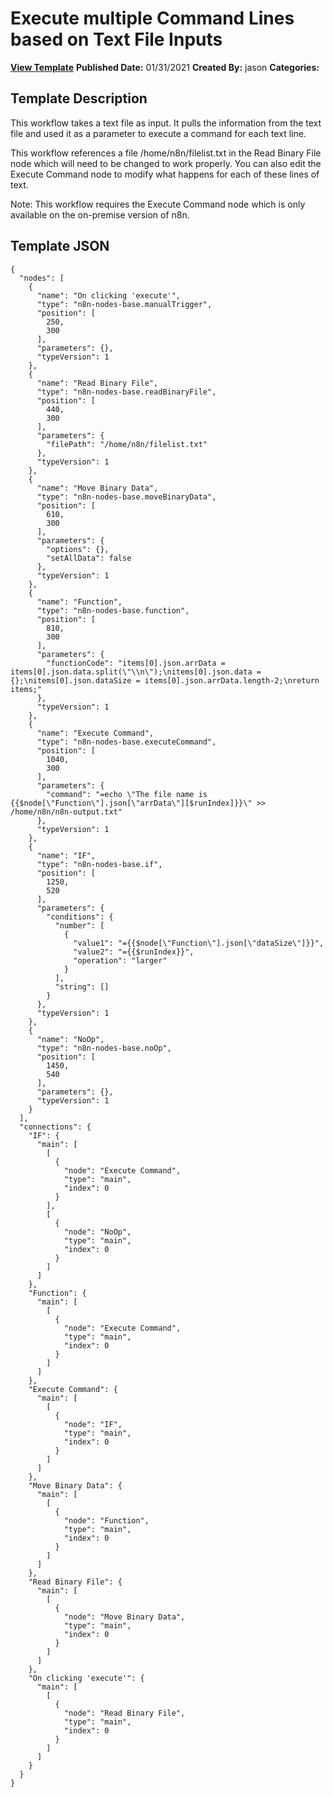 # Execute multiple Command Lines based on Text File Inputs

**[View Template](https://n8n.io/workflows/913-/)**  **Published Date:** 01/31/2021  **Created By:** jason  **Categories:**   

## Template Description

This workflow takes a text file as input. It pulls the information from the text file and used it as a parameter to execute a command for each text line.

This workflow references a file /home/n8n/filelist.txt in the Read Binary File node which will need to be changed to work properly. You can also edit the Execute Command node to modify what happens for each of these lines of text.



Note: This workflow requires the Execute Command node which is only available on the on-premise version of n8n.

## Template JSON

```
{
  "nodes": [
    {
      "name": "On clicking 'execute'",
      "type": "n8n-nodes-base.manualTrigger",
      "position": [
        250,
        300
      ],
      "parameters": {},
      "typeVersion": 1
    },
    {
      "name": "Read Binary File",
      "type": "n8n-nodes-base.readBinaryFile",
      "position": [
        440,
        300
      ],
      "parameters": {
        "filePath": "/home/n8n/filelist.txt"
      },
      "typeVersion": 1
    },
    {
      "name": "Move Binary Data",
      "type": "n8n-nodes-base.moveBinaryData",
      "position": [
        610,
        300
      ],
      "parameters": {
        "options": {},
        "setAllData": false
      },
      "typeVersion": 1
    },
    {
      "name": "Function",
      "type": "n8n-nodes-base.function",
      "position": [
        810,
        300
      ],
      "parameters": {
        "functionCode": "items[0].json.arrData = items[0].json.data.split(\"\\n\");\nitems[0].json.data = {};\nitems[0].json.dataSize = items[0].json.arrData.length-2;\nreturn items;"
      },
      "typeVersion": 1
    },
    {
      "name": "Execute Command",
      "type": "n8n-nodes-base.executeCommand",
      "position": [
        1040,
        300
      ],
      "parameters": {
        "command": "=echo \"The file name is {{$node[\"Function\"].json[\"arrData\"][$runIndex]}}\" >> /home/n8n/n8n-output.txt"
      },
      "typeVersion": 1
    },
    {
      "name": "IF",
      "type": "n8n-nodes-base.if",
      "position": [
        1250,
        520
      ],
      "parameters": {
        "conditions": {
          "number": [
            {
              "value1": "={{$node[\"Function\"].json[\"dataSize\"]}}",
              "value2": "={{$runIndex}}",
              "operation": "larger"
            }
          ],
          "string": []
        }
      },
      "typeVersion": 1
    },
    {
      "name": "NoOp",
      "type": "n8n-nodes-base.noOp",
      "position": [
        1450,
        540
      ],
      "parameters": {},
      "typeVersion": 1
    }
  ],
  "connections": {
    "IF": {
      "main": [
        [
          {
            "node": "Execute Command",
            "type": "main",
            "index": 0
          }
        ],
        [
          {
            "node": "NoOp",
            "type": "main",
            "index": 0
          }
        ]
      ]
    },
    "Function": {
      "main": [
        [
          {
            "node": "Execute Command",
            "type": "main",
            "index": 0
          }
        ]
      ]
    },
    "Execute Command": {
      "main": [
        [
          {
            "node": "IF",
            "type": "main",
            "index": 0
          }
        ]
      ]
    },
    "Move Binary Data": {
      "main": [
        [
          {
            "node": "Function",
            "type": "main",
            "index": 0
          }
        ]
      ]
    },
    "Read Binary File": {
      "main": [
        [
          {
            "node": "Move Binary Data",
            "type": "main",
            "index": 0
          }
        ]
      ]
    },
    "On clicking 'execute'": {
      "main": [
        [
          {
            "node": "Read Binary File",
            "type": "main",
            "index": 0
          }
        ]
      ]
    }
  }
}
```
